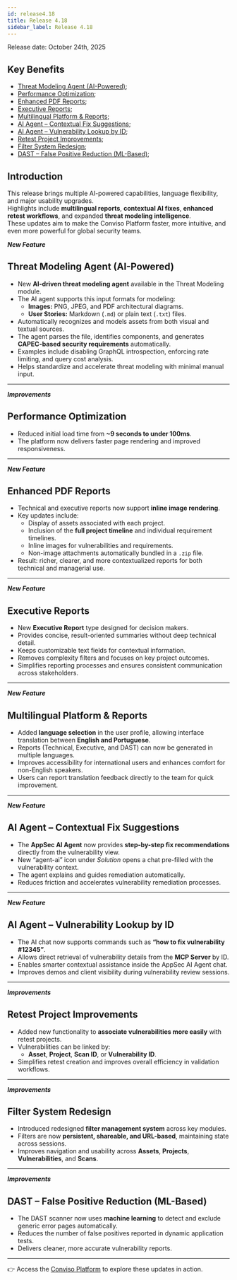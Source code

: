 ```yaml
---
id: release4.18
title: Release 4.18
sidebar_label: Release 4.18
---
```


Release date: October 24th, 2025

## Key Benefits

* [Threat Modeling Agent (AI-Powered)](#threat-modeling-agent-ai-powered);
* [Performance Optimization](#performance-optimization);
* [Enhanced PDF Reports](#enhanced-pdf-reports);
* [Executive Reports](#executive-reports);
* [Multilingual Platform & Reports](#multilingual-platform--reports);
* [AI Agent – Contextual Fix Suggestions](#ai-agent--contextual-fix-suggestions);
* [AI Agent – Vulnerability Lookup by ID](#ai-agent--vulnerability-lookup-by-id);
* [Retest Project Improvements](#retest-project-improvements);
* [Filter System Redesign](#filter-system-redesign);
* [DAST – False Positive Reduction (ML-Based)](#dast--false-positive-reduction-ml-based);

## Introduction

This release brings multiple AI-powered capabilities, language flexibility, and major usability upgrades.  
Highlights include **multilingual reports**, **contextual AI fixes**, **enhanced retest workflows**, and expanded **threat modeling intelligence**.  
These updates aim to make the Conviso Platform faster, more intuitive, and even more powerful for global security teams.


**_New Feature_**
## Threat Modeling Agent (AI-Powered)

- New **AI-driven threat modeling agent** available in the Threat Modeling module.  
- The AI agent supports this input formats for modeling:  
  - **Images:** PNG, JPEG, and PDF architectural diagrams.  
  - **User Stories:** Markdown (`.md`) or plain text (`.txt`) files.
- Automatically recognizes and models assets from both visual and textual sources.
- The agent parses the file, identifies components, and generates **CAPEC-based security requirements** automatically.  
- Examples include disabling GraphQL introspection, enforcing rate limiting, and query cost analysis.  
- Helps standardize and accelerate threat modeling with minimal manual input.

---

**_Improvements_**
## Performance Optimization
  
- Reduced initial load time from **~9 seconds to under 100ms**.  
- The platform now delivers faster page rendering and improved responsiveness.

---

**_New Feature_**
## Enhanced PDF Reports

- Technical and executive reports now support **inline image rendering**.  
- Key updates include:  
  - Display of assets associated with each project.  
  - Inclusion of the **full project timeline** and individual requirement timelines.  
  - Inline images for vulnerabilities and requirements.  
  - Non-image attachments automatically bundled in a `.zip` file.  
- Result: richer, clearer, and more contextualized reports for both technical and managerial use.

---

**_New Feature_**
## Executive Reports

- New **Executive Report** type designed for decision makers.  
- Provides concise, result-oriented summaries without deep technical detail.  
- Keeps customizable text fields for contextual information.  
- Removes complexity filters and focuses on key project outcomes.  
- Simplifies reporting processes and ensures consistent communication across stakeholders.

---

**_New Feature_**
## Multilingual Platform & Reports

- Added **language selection** in the user profile, allowing interface translation between **English and Portuguese**.  
- Reports (Technical, Executive, and DAST) can now be generated in multiple languages.  
- Improves accessibility for international users and enhances comfort for non-English speakers.  
- Users can report translation feedback directly to the team for quick improvement.

---

**_New Feature_**
## AI Agent – Contextual Fix Suggestions

- The **AppSec AI Agent** now provides **step-by-step fix recommendations** directly from the vulnerability view.  
- New “agent-ai” icon under *Solution* opens a chat pre-filled with the vulnerability context.  
- The agent explains and guides remediation automatically.  
- Reduces friction and accelerates vulnerability remediation processes.

---

**_New Feature_**
## AI Agent – Vulnerability Lookup by ID

- The AI chat now supports commands such as **“how to fix vulnerability #12345”**.  
- Allows direct retrieval of vulnerability details from the **MCP Server** by ID.  
- Enables smarter contextual assistance inside the AppSec AI Agent chat.  
- Improves demos and client visibility during vulnerability review sessions.

---

**_Improvements_**
## Retest Project Improvements

- Added new functionality to **associate vulnerabilities more easily** with retest projects.  
- Vulnerabilities can be linked by:  
  - **Asset**, **Project**, **Scan ID**, or **Vulnerability ID**.  
- Simplifies retest creation and improves overall efficiency in validation workflows.  

---

**_Improvements_**
## Filter System Redesign

- Introduced redesigned **filter management system** across key modules.  
- Filters are now **persistent, shareable, and URL-based**, maintaining state across sessions.  
- Improves navigation and usability across **Assets**, **Projects**, **Vulnerabilities**, and **Scans**.

---

**_Improvements_**
## DAST – False Positive Reduction (ML-Based)

- The DAST scanner now uses **machine learning** to detect and exclude generic error pages automatically.  
- Reduces the number of false positives reported in dynamic application tests.  
- Delivers cleaner, more accurate vulnerability reports.

---

👉 Access the [Conviso Platform](https://app.convisoappsec.com) to explore these updates in action.
